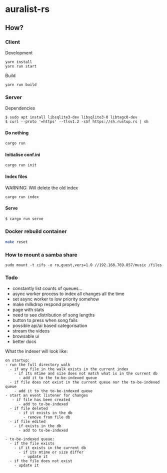 # auralist-rs

## How?

### Client

Development
```
yarn install
yarn run start
```

Build
```
yarn run build
```

### Server

Dependencies
```
$ sudo apt install libsqlite3-dev libsqlite3-0 libtagc0-dev
$ curl --proto '=https' --tlsv1.2 -sSf https://sh.rustup.rs | sh
```

#### Do nothing
```bash
cargo run
```
#### Initialise conf.ini
```bash
cargo run init
```
#### Index files
WARNING: Will delete the old index
```bash
cargo run index
```
#### Serve
```bash
$ cargo run serve
```

### Docker rebuild container
```bash
make reset
```

### How to mount a samba share
```
sudo mount -t cifs -o ro,guest,vers=1.0 //192.168.769.857/music /files
```
### Todo
- constantly list counts of queues...
- async worker process to index all changes all the time
- set async worker to low priority somehow
- make milkdrop respond properly
- page with stats
- need to see distribution of song lengths
- button to press when song fails
- possible api/ai based categorisation
- stream the videos
- browsable ui
- better docs

What the indexer will look like:

```
on startup:
- run the full directory walk
  - if any file in the walk exists in the current index
    - if its mtime and size does not match what is in the current db
      - add it to the to-be-indexed queue
  - if file does not exist in the current queue nor the to-be-indexed queue
    - add it to the to-be-indexed queue
- start an event listener for changes
   - if file has been created
      - add to to-be-indexed
  - if file deleted
      - if it exists in the db
        - remove from file db
  - if file edited
    - if exists in the db
      - add to to-be-indexed

- to-be-indexed queue:
  - if the file exists
    - if it exists in the current db
      - if its mtime or size differ
        - update it
  - if the file does not exist
    - update it
```